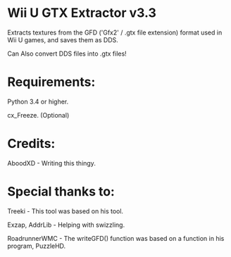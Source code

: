 # Wii U GTX Extractor v3.3
Extracts textures from the GFD ('Gfx2' / .gtx file extension) format used in Wii U games, and saves them as DDS.  
  
Can Also convert DDS files into .gtx files!  

# Requirements:
Python 3.4 or higher.

cx_Freeze. (Optional)

# Credits:
AboodXD - Writing this thingy.

# Special thanks to:
Treeki - This tool was based on his tool.  

Exzap, AddrLib - Helping with swizzling.  

RoadrunnerWMC - The writeGFD() function was based on a function in  his program, PuzzleHD.